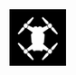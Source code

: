 
<!-- Use HTML to position images in the corners -->
<div style="position: relative;">
    <!-- Image in the top left corner -->
    <img src="images/drone.png" alt="Image 1" width="100" height="100" style="position: absolute; top: 0; left: 0;">
    <!-- Image in the top right corner -->
    <img src="images/drone.png" alt="Image 2" width="100" height="100" style="position: absolute; top: 0; right: 10000;">
</div>


<!--
**liamtbo/liamtbo** is a ✨ _special_ ✨ repository because its `README.md` (this file) appears on your GitHub profile.

Here are some ideas to get you started:

- 🔭 I’m currently working on ...
- 🌱 I’m currently learning ...
- 👯 I’m looking to collaborate on ...
- 🤔 I’m looking for help with ...
- 💬 Ask me about ...
- 📫 How to reach me: ...
- 😄 Pronouns: ...
- ⚡ Fun fact: ...
-->
